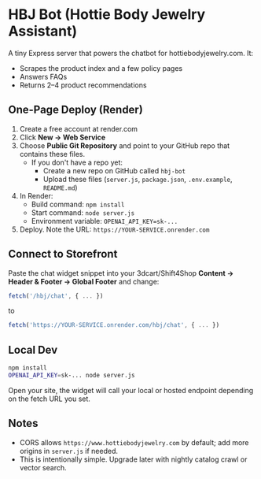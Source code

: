 # HBJ Bot (Hottie Body Jewelry Assistant)

A tiny Express server that powers the chatbot for hottiebodyjewelry.com. It:
- Scrapes the product index and a few policy pages
- Answers FAQs
- Returns 2–4 product recommendations

## One-Page Deploy (Render)

1) Create a free account at render.com  
2) Click **New → Web Service**  
3) Choose **Public Git Repository** and point to your GitHub repo that contains these files.  
   - If you don't have a repo yet:
     - Create a new repo on GitHub called `hbj-bot`
     - Upload these files (`server.js`, `package.json`, `.env.example`, `README.md`)
4) In Render:
   - Build command: `npm install`
   - Start command: `node server.js`
   - Environment variable: `OPENAI_API_KEY=sk-...`
5) Deploy. Note the URL: `https://YOUR-SERVICE.onrender.com`

## Connect to Storefront

Paste the chat widget snippet into your 3dcart/Shift4Shop **Content → Header & Footer → Global Footer** and change:

```js
fetch('/hbj/chat', { ... })
```

to

```js
fetch('https://YOUR-SERVICE.onrender.com/hbj/chat', { ... })
```

## Local Dev

```bash
npm install
OPENAI_API_KEY=sk-... node server.js
```

Open your site, the widget will call your local or hosted endpoint depending on the fetch URL you set.

## Notes
- CORS allows `https://www.hottiebodyjewelry.com` by default; add more origins in `server.js` if needed.
- This is intentionally simple. Upgrade later with nightly catalog crawl or vector search.